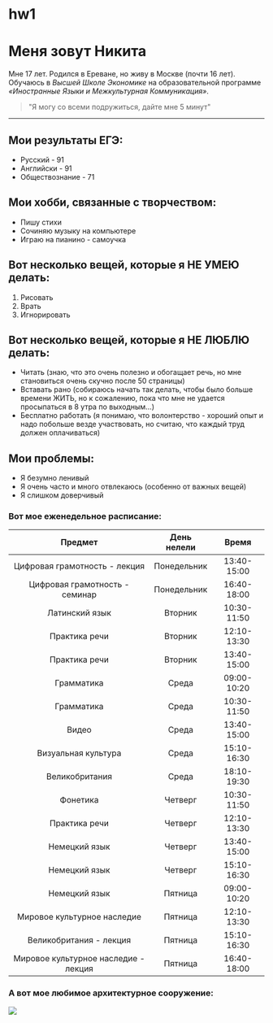 # hw1
# **Меня зовут Никита**

Мне 17 лет. Родился в Ереване, но живу в Москве (почти 16 лет). Обучаюсь в *Высшей Школе Экономике* на образовательной программе *«Иностранные Языки и Межкультурная Коммуникация»*.

>"Я могу со всеми подружиться, дайте мне 5 минут"

---

## Мои результаты ЕГЭ:
* Русский - 91
* Английски - 91
* Oбществознание - 71

## Мои хобби, связанные с творчеством:
+ Пишу стихи
+ Сочиняю музыку на компьютере
+ Играю на пианино - самоучка

## Вот несколько вещей, которые  я НЕ УМЕЮ делать:
1. Рисовать
1. Врать
1. Игнорировать

## Вот несколько вещей, которые я НЕ ЛЮБЛЮ делать:
+ Читать (знаю, что это очень полезно и обогащает речь, но мне становиться очень скучно после 50 страницы)
+ Вставать рано (собираюсь начать так делать, чтобы было больше времени ЖИТЬ, но к сожалению, пока что мне не удается просыпаться в 8 утра по выходным…)
+ Бесплатно работать (я понимаю, что волонтерство - хороший опыт и надо побольше везде участвовать, но считаю, что каждый труд должен оплачиваться)

## Мои проблемы:
* Я безумно ленивый
* Я очень часто и много отвлекаюсь (особенно от важных вещей)
* Я слишком доверчивый

### Вот мое еженедельное расписание:
Предмет|День нелели|Время
:---:|:---:|:---:
Цифровая грамотность - лекция|Понедельник|13:40-15:00
Цифровая грамотность - семинар|Понедельник|16:40-18:00
Латинский язык|Вторник|10:30-11:50
Практика речи|Вторник|12:10-13:30
Практика речи|Вторник|13:40-15:00
Грамматика|Среда|09:00-10:20
Грамматика|Среда|10:30-11:50
Видео|Среда|13:40-15:00
Визуальная культура|Среда|15:10-16:30
Великобритания|Среда|18:10-19:30
Фонетика|Четверг|10:30-11:50
Практика речи|Четверг|12:10-13:30
Немецкий язык|Четверг|13:40-15:00
Немецкий язык|Четверг|15:10-16:30
Немецкий язык|Пятница|09:00-10:20
Мировое культурное наследие|Пятница|12:10-13:30
Великобритания - лекция|Пятница|15:10-16:30
Мировое культурное наследие - лекция|Пятница|16:40-18:00

### А вот мое любимое архитектурное сооружение:
![](https://upload.wikimedia.org/wikipedia/commons/5/53/Colosseum_in_Rome%2C_Italy_-_April_2007.jpg)
